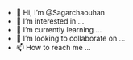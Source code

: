 - 👋 Hi, I’m @Sagarchaouhan
- 👀 I’m interested in ...
- 🌱 I’m currently learning ...
- 💞️ I’m looking to collaborate on ...
- 📫 How to reach me ...

<!---
Sagarchaouhan/Sagarchaouhan is a ✨ special ✨ repository because its `README.md` (this file) appears on your GitHub profile.
You can click the Preview link to take a look at your changes.
--->
